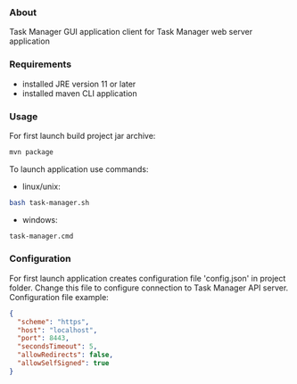 ### About

Task Manager GUI application client for Task Manager web
server application

### Requirements

- installed JRE version 11 or later
- installed maven CLI application

### Usage

For first launch build project jar archive:

```bash
mvn package
```

To launch application use commands:

 - linux/unix:

```bash
bash task-manager.sh
```

 - windows:

```cmd
task-manager.cmd
```

### Configuration

For first launch application creates configuration file 'config.json'
in project folder. Change this file to configure connection to Task
Manager API server. Configuration file example:

```json
{
  "scheme": "https",
  "host": "localhost",
  "port": 8443,
  "secondsTimeout": 5,
  "allowRedirects": false,
  "allowSelfSigned": true
}
```
